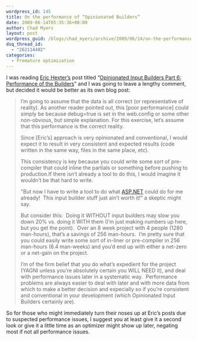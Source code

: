 ```yaml
---
wordpress_id: 145
title: On the performance of “Opinionated Builders”
date: 2009-06-14T05:35:36+00:00
author: Chad Myers
layout: post
wordpress_guid: /blogs/chad_myers/archive/2009/06/14/on-the-performance-of-opinionated-builders.aspx
dsq_thread_id:
  - "262114402"
categories:
  - Premature optimization
---
```

I was reading [Eric Hexter’s](http://hex.lostechies.com) post titled “[Opinionated Input Builders Part 6: Performance of the Builders](http://www.lostechies.com/blogs/hex/archive/2009/06/13/opinionated-input-builders-part-6-performance-of-the-builders.aspx)” and I was going to leave a lengthy comment, but decided it would be better as its own blog post:

> I’m going to assume that the data is all correct (or representative of reality). As another reader pointed out, this [poor performance] could simply be because debug=true is set in the web.config or some other non-obvious, but simple explanation. For this exercise, let’s assume that this performance is the correct reality.
> 
> Since [Eric’s] approach is very opinionated and conventional, I would expect it to result in very consistent and expected results (code written in the same way, files in the same place, etc).
> 
> This consistency is key because you could write some sort of pre-compiler that could inline the partials or something before pushing to production.If there isn&#8217;t already a tool to do this, I would imagine it wouldn&#8217;t be that hard to write.
> 
> "But now I have to write a tool to do what [ASP.NET](http://ASP.NET) could do for me already!&#160; This input builder stuff just ain&#8217;t worth it!" a skeptic might say.
> 
> But consider this:&#160; Doing it WITHOUT input builders may slow you down 20% vs. doing it WITH them (I’m just making numbers up here, but you get the point).&#160; Over an 8 week project with 4 people (1280 man-hours), that&#8217;s a savings of 256 man-hours.&#160; I&#8217;m pretty sure that you could easily write some sort of in-liner or pre-compiler in 256 man-hours (6.4 man-weeks) and you&#8217;d end up with either a net-zero or a net-gain on the project.
> 
> I&#8217;m of the firm belief that you do what&#8217;s expedient for the project (YAGNI unless you&#8217;re absolutely certain you WILL NEED it), and deal with performance issues later in a systematic way.&#160; Performance problems are always easier to deal with later and with more data from which to make a better decision and especially so if you&#8217;re consistent and conventional in your development (which Opinionated Input Builders certainly are).

So for those who might immediately turn their noses up at Eric’s posts due to suspected performance issues, I suggest you at least give it a second look or give it a little time as an optimizer might show up later, negating most if not all performance issues.